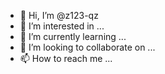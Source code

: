 - 👋 Hi, I’m @z123-qz
- 👀 I’m interested in ...
- 🌱 I’m currently learning ...
- 💞️ I’m looking to collaborate on ...
- 📫 How to reach me ...

<!---
z123-qz/z123-qz is a ✨ special ✨ repository because its `README.md` (this file) appears on your GitHub profile.
You can click the Preview link to take a look at your changes.
--->
